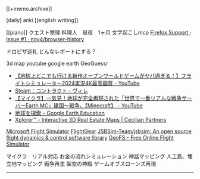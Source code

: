 [[+memo.archive]]



[daily]
anki
[[english writing]]

[[piano]]
クエスト整理
料理人　昼夜　1ヶ月
文字起こしmcp
[Firefox Support · Issue #1 · noy4/browser-history](https://github.com/noy4/browser-history/issues/1)



ドロピザ巡礼
どんなレポートにする？


3d map
youtube google earth
GeoGuessr

- [【地球上どこでも行ける新作オープンワールドゲームがヤバ過ぎる！】フライトシミュレーター2024実況4K最高画質 - YouTube](https://www.youtube.com/watch?v=Ty79OKfaZbs)
- [Steam：コントラクト・ヴィレ](https://store.steampowered.com/app/2698780/_/?l=japanese)
- [【マイクラ】一気見！地球が完全再現された「世界で一番リアルな戦争サーバーEarth MC」建国～戦争。【Minecraft】 - YouTube](https://www.youtube.com/watch?v=-LHpQS7oYLo)
- [地球を探索 – Google Earth Education](https://www.google.com/earth/education/explore-earth/)
- [Xplorer™ - Interactive 3D Real Estate Maps | Cecilian Partners](https://www.cecilianpartners.com/products/xplorer)



[Microsoft Flight Simulator](https://www.flightsimulator.com/)
[FlightGear](https://www.flightgear.org/)
[JSBSim-Team/jsbsim: An open source flight dynamics & control software library](https://github.com/JSBSim-Team/jsbsim)
[GeoFS - Free Online Flight Simulator](https://www.geo-fs.com/)

マイクラ　リアル対応
お金の流れシミュレーション
神話マッピング
人工島、埋立地マッピング
戦争再生
架空の神殿
ゲームオブスローンズ再現










---




